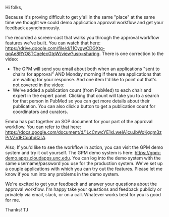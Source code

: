 Hi folks,

Because it's proving difficult to get y'all in the same "place" at the same time we thought we could demo application approval workflow and get your feedback asynchronously.

I've recorded a screen-cast that walks you through the approval workflow features we've built. You can watch that here: https://drive.google.com/file/d/11CygwCDGXtg-qqAe8RYO8TCqeIecGtpW/view?usp=sharing.  There is one correction to the video: 
* The GPM will send you email about both when an applications "sent to chairs for approval" AND Monday morning if there are applications that are waiting for your response.
And one item I'd like to point out that's not covered in the video:
* We've added a publication count (from PubMed) to each chair and expert in the expert panel.  Clicking that count will take you to a search for that person in PubMed so you can get more details about their publication. You can also click a button to get a publication count for coordinators and curators. 

Emma has put together an SOP document for your part of the approval workflow.  You can refer to that here: https://docs.google.com/document/d/1LcCnwcYE1xLweIA1cuJbWoKgqm3zPrVZrdECoqhdQTA.

Also, If you'd like to see the workflow in action, you can visit the GPM demo system and try it out yourself. The GPM demo system is here: https://gpm-demo.apps.cloudapps.unc.edu.  You can log into the demo system with the same username/password you use for the production system.  We've set up a couple applications with which you can try out the features.  Please let me know if you run into any problems in the demo system.

We're excited to get your feedback and answer your questions about the approval workflow.  I'm happy take your questions and feedback publicly or privately via email, slack, or on a call.  Whatever works best for you is good for me. 

Thanks!
TJ
